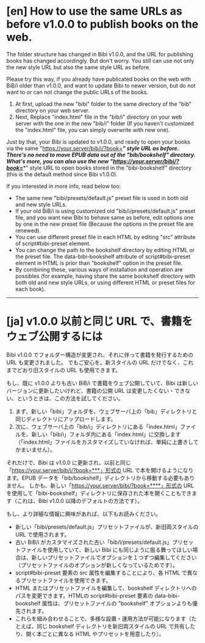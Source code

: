 

[en] How to use the same URLs as before v1.0.0 to publish books on the web.
================================================================================================

The folder structure has changed in Bibi v1.0.0, and the URL for publishing books has changed accordingly.
But don't worry. You still can use not only the new style URL but also the same style URL as before.

Please try this way, if you already have publicated books on the web with BiB/i older than v1.0.0, and want to update Bibi to newer version, but do not want to or can not change the public URLs of the books.

1. At first, upload the new "bibi" folder to the same directory of the "bib" directory on your web server.
2. Next, Replace "index.html" file in the "bib/i" directory on your web server with the one in the new "bib/i" folder (If you haven't customized the "index.html" file, you can simply overwrite with new one).

Just by that, your Bibi is updated to v1.0.0, and ready to open your books via the same "https://your.server/bib/i/?book=***" style URL as before. There's no need to move EPUB data out of the "bib/bookshelf" directory.
What's more, you can also use the new "https://your.server/bibi/?book=****" style URL to open books stored in the "bibi-bookshelf" directory (this is the default method since Bibi v1.0.0).

If you interested in more info, read below too:
* The same new "bibi/presets/default.js" preset file is used in both old and new style URLs.
* If your old BiB/i is using customized old "bib/i/presets/default.js" preset file, and you want new Bibi to behave same as before, edit options one by one in the new preset file (Because the options in the preset file are renewed).
* You can use different preset file in each HTML by editing "src" attribute of script#bibi-preset element.
* You can change the path to the bookshelf directory by editing HTML or the preset file. The data-bibi-bookshelf attribute of script#bibi-preset element in HTML is prior than "bookshelf" option in the preset file.
* By combining these, various ways of installation and operation are possibles (for example, having share the same bookshelf directory with both old and new style URLs, or using different HTML or preset files for each book).


--------------------------------------------------------------------------------------------------------------------------------


[ja] v1.0.0 以前と同じ URL で、書籍をウェブ公開するには
================================================================================================

Bibi v1.0.0 でフォルダー構造が変更され、それに伴って書籍を発行するための URL も変更されました。
でもご安心を。新スタイルの URL だけでなく、これまでどおり旧スタイルの URL も使用できます。

もし、既に v1.0.0 よりも古い BiB/i で書籍をウェブ公開していて、Bibi は新しいバージョンに更新したいけれど、書籍の公開 URL は変更したくない・できない、というときは、この方法を試してください。

1. まず、新しい「bibi」フォルダを、ウェブサーバ上の「bib」ディレクトリと同じディレクトリにアップロードします。
2. 次に、ウェブサーバ上の「bib/i」ディレクトリにある「index.html」ファイルを、新しい「bib/i」フォルダ内にある「index.html」に交換します（「index.html」ファイルをカスタマイズしていなければ、単純に上書きしてかまいません）。

それだけで、Bibi は v1.0.0 に更新され、以前と同じ「https://your.server/bib/i/?book=***」形式の URL で本を開けるようになります。EPUB データを「bib/bookshelf」ディレクトリから移動する必要もありません。
しかも、新しい「https://your.server/bibi/?book=****」形式の URL を使用して「bibi-bookshelf」ディレクトリに保存された本を開くこともできます（これは、Bibi v1.0.0 以降のデフォルトの方法です）。

もし、より詳細な情報に興味があれば、以下もお読みください。
* 新しい「bibi/presets/default.js」プリセットファイルが、新旧両スタイルの URL で使用されます。
* 古い BiB/i がカスタマイズされた古い「bib/i/presets/default.js」プリセットファイルを使用していて、新しい Bibi にも同じように振る舞ってほしい場合は、新しいプリセットファイルでオプションを１つずつ編集してください（プリセットファイルのオプションが新しくなっているためです）。
* script#bibi-preset 要素の src 属性を編集することにより、各 HTML で異なるプリセットファイルを使用できます。
* HTML またはプリセットファイルを編集して、bookshelf ディレクトリへのパスを変更できます。HTMLの script#bibi-preset 要素の data-bibi-bookshelf 属性は、プリセットファイルの "bookshelf" オプションよりも優先されます。
* これらを組み合わせることで、多様な設置・運用方法が可能になります（たとえば、同じ bookshelf ディレクトリを新旧両スタイルの URL で共有したり、開く本ごとに異なる HTML やプリセットを用意したり）。
